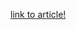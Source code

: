 
[link to article!](https://www.bloomberg.com/news/articles/2020-09-28/ways-city-budgets-can-prioritize-racial-equity)

